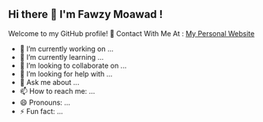 ## Hi there 👋 I'm Fawzy Moawad !   
Welcome to my GitHub profile! 🌟
Contact With Me At :
<a href="https://fawzymoawad.com/">My Personal Website</a>

- 🔭 I’m currently working on ...
- 🌱 I’m currently learning ...
- 👯 I’m looking to collaborate on ...
- 🤔 I’m looking for help with ...
- 💬 Ask me about ...
- 📫 How to reach me: ...
- 😄 Pronouns: ...
- ⚡ Fun fact: ...

